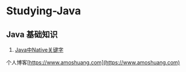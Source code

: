# Studying-Java

## Java 基础知识
1. [Java中Native关键字](https://github.com/yqbgq/Studying-Java/blob/master/基础知识/Java中Native关键字.md)


个人博客[https://www.amoshuang.com](https://www.amoshuang.com)
